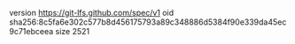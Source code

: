 version https://git-lfs.github.com/spec/v1
oid sha256:8c5fa6e302c577b8d456175793a89c348886d5384f90e339da45ec9c71ebceea
size 2521
